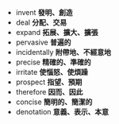- invent **發明、創造**
- deal **分配、交易**
- expand **拓展、擴大、擴張**
- pervasive **普遍的**
- incidentally **附帶地、不經意地**
- precise **精確的、準確的**
- irritate **使惱怒、使煩躁**
- prospect **指望、預期**
- therefore **因而、因此**
- concise **簡明的、簡潔的**
- denotation **意義、表示、本意**